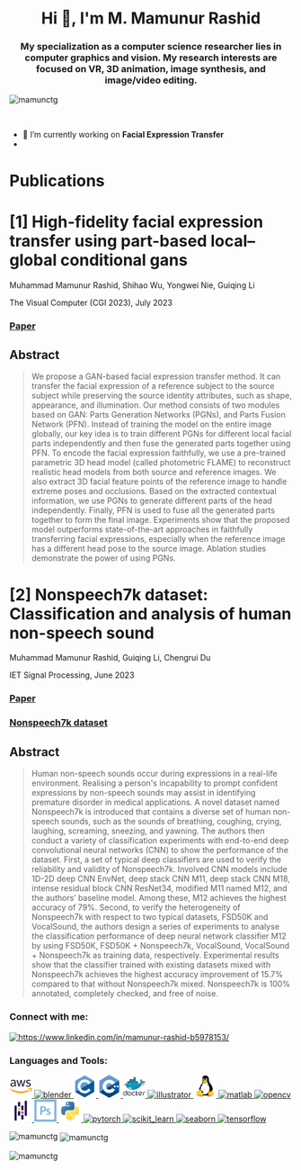 <h1 align="center">Hi 👋, I'm M. Mamunur Rashid</h1>
<h3 align="center">My specialization as a computer science researcher lies in computer graphics and vision. My research interests are focused on VR, 3D animation, image synthesis, and image/video editing.</h3>

<p align="left"> <img src="https://komarev.com/ghpvc/?username=mamunctg&label=Profile%20views&color=0e75b6&style=flat" alt="mamunctg" /> </p>

<p align="left"> <a href="https://twitter.com/" target="blank"><img src="https://img.shields.io/twitter/follow/?logo=twitter&style=for-the-badge" alt="" /></a> </p>

- 🔭 I’m currently working on **Facial Expression Transfer**
- 
# Publications

# [1] High-fidelity facial expression transfer using part-based local–global conditional gans
Muhammad Mamunur Rashid, Shihao Wu, Yongwei Nie, Guiqing Li

The Visual Computer (CGI 2023), July 2023

### [Paper](https://doi.org/10.1007/s00371-023-03035-1) 

## Abstract
> We propose a GAN-based facial expression transfer method. It can transfer the facial expression of a reference subject to the source subject while preserving the source identity attributes, such as shape, appearance, and illumination. Our method consists of two modules based on GAN: Parts Generation Networks (PGNs), and Parts Fusion Network (PFN). Instead of training the model on the entire image globally, our key idea is to train different PGNs for different local facial parts independently and then fuse the generated parts together using PFN. To encode the facial expression faithfully, we use a pre-trained parametric 3D head model (called photometric FLAME) to reconstruct realistic head models from both source and reference images. We also extract 3D facial feature points of the reference image to handle extreme poses and occlusions. Based on the extracted contextual information, we use PGNs to generate different parts of the head independently. Finally, PFN is used to fuse all the generated parts together to form the final image. Experiments show that the proposed model outperforms state-of-the-art approaches in faithfully transferring facial expressions, especially when the reference image has a different head pose to the source image. Ablation studies demonstrate the power of using PGNs.


# [2] Nonspeech7k dataset: Classification and analysis of human non-speech sound
 
 Muhammad Mamunur Rashid, Guiqing Li, Chengrui Du
 
 IET Signal Processing, June 2023
 
### [Paper](https://doi.org/10.1049/sil2.12233) 

### [Nonspeech7k dataset](https://zenodo.org/record/6967442)

## Abstract
> Human non-speech sounds occur during expressions in a real-life environment. Realising a person's incapability to prompt confident expressions by non-speech sounds may assist in identifying premature disorder in medical applications. A novel dataset named Nonspeech7k is introduced that contains a diverse set of human non-speech sounds, such as the sounds of breathing, coughing, crying, laughing, screaming, sneezing, and yawning. The authors then conduct a variety of classification experiments with end-to-end deep convolutional neural networks (CNN) to show the performance of the dataset. First, a set of typical deep classifiers are used to verify the reliability and validity of Nonspeech7k. Involved CNN models include 1D-2D deep CNN EnvNet, deep stack CNN M11, deep stack CNN M18, intense residual block CNN ResNet34, modified M11 named M12, and the authors’ baseline model. Among these, M12 achieves the highest accuracy of 79%. Second, to verify the heterogeneity of Nonspeech7k with respect to two typical datasets, FSD50K and VocalSound, the authors design a series of experiments to analyse the classification performance of deep neural network classifier M12 by using FSD50K, FSD50K + Nonspeech7k, VocalSound, VocalSound + Nonspeech7k as training data, respectively. Experimental results show that the classifier trained with existing datasets mixed with Nonspeech7k achieves the highest accuracy improvement of 15.7% compared to that without Nonspeech7k mixed. Nonspeech7k is 100% annotated, completely checked, and free of noise. 



<h3 align="left">Connect with me:</h3>
<p align="left">
<a href="https://linkedin.com/in/https://www.linkedin.com/in/mamunur-rashid-b5978153/" target="blank"><img align="center" src="https://raw.githubusercontent.com/rahuldkjain/github-profile-readme-generator/master/src/images/icons/Social/linked-in-alt.svg" alt="https://www.linkedin.com/in/mamunur-rashid-b5978153/" height="30" width="40" /></a>
</p>

<h3 align="left">Languages and Tools:</h3>
<p align="left"> <a href="https://aws.amazon.com" target="_blank" rel="noreferrer"> <img src="https://raw.githubusercontent.com/devicons/devicon/master/icons/amazonwebservices/amazonwebservices-original-wordmark.svg" alt="aws" width="40" height="40"/> </a> <a href="https://www.blender.org/" target="_blank" rel="noreferrer"> <img src="https://download.blender.org/branding/community/blender_community_badge_white.svg" alt="blender" width="40" height="40"/> </a> <a href="https://www.cprogramming.com/" target="_blank" rel="noreferrer"> <img src="https://raw.githubusercontent.com/devicons/devicon/master/icons/c/c-original.svg" alt="c" width="40" height="40"/> </a> <a href="https://www.w3schools.com/cpp/" target="_blank" rel="noreferrer"> <img src="https://raw.githubusercontent.com/devicons/devicon/master/icons/cplusplus/cplusplus-original.svg" alt="cplusplus" width="40" height="40"/> </a> <a href="https://www.docker.com/" target="_blank" rel="noreferrer"> <img src="https://raw.githubusercontent.com/devicons/devicon/master/icons/docker/docker-original-wordmark.svg" alt="docker" width="40" height="40"/> </a> <a href="https://www.adobe.com/in/products/illustrator.html" target="_blank" rel="noreferrer"> <img src="https://www.vectorlogo.zone/logos/adobe_illustrator/adobe_illustrator-icon.svg" alt="illustrator" width="40" height="40"/> </a> <a href="https://www.linux.org/" target="_blank" rel="noreferrer"> <img src="https://raw.githubusercontent.com/devicons/devicon/master/icons/linux/linux-original.svg" alt="linux" width="40" height="40"/> </a> <a href="https://www.mathworks.com/" target="_blank" rel="noreferrer"> <img src="https://upload.wikimedia.org/wikipedia/commons/2/21/Matlab_Logo.png" alt="matlab" width="40" height="40"/> </a> <a href="https://opencv.org/" target="_blank" rel="noreferrer"> <img src="https://www.vectorlogo.zone/logos/opencv/opencv-icon.svg" alt="opencv" width="40" height="40"/> </a> <a href="https://pandas.pydata.org/" target="_blank" rel="noreferrer"> <img src="https://raw.githubusercontent.com/devicons/devicon/2ae2a900d2f041da66e950e4d48052658d850630/icons/pandas/pandas-original.svg" alt="pandas" width="40" height="40"/> </a> <a href="https://www.photoshop.com/en" target="_blank" rel="noreferrer"> <img src="https://raw.githubusercontent.com/devicons/devicon/master/icons/photoshop/photoshop-line.svg" alt="photoshop" width="40" height="40"/> </a> <a href="https://www.python.org" target="_blank" rel="noreferrer"> <img src="https://raw.githubusercontent.com/devicons/devicon/master/icons/python/python-original.svg" alt="python" width="40" height="40"/> </a> <a href="https://pytorch.org/" target="_blank" rel="noreferrer"> <img src="https://www.vectorlogo.zone/logos/pytorch/pytorch-icon.svg" alt="pytorch" width="40" height="40"/> </a> <a href="https://scikit-learn.org/" target="_blank" rel="noreferrer"> <img src="https://upload.wikimedia.org/wikipedia/commons/0/05/Scikit_learn_logo_small.svg" alt="scikit_learn" width="40" height="40"/> </a> <a href="https://seaborn.pydata.org/" target="_blank" rel="noreferrer"> <img src="https://seaborn.pydata.org/_images/logo-mark-lightbg.svg" alt="seaborn" width="40" height="40"/> </a> <a href="https://www.tensorflow.org" target="_blank" rel="noreferrer"> <img src="https://www.vectorlogo.zone/logos/tensorflow/tensorflow-icon.svg" alt="tensorflow" width="40" height="40"/> </a> </p>

<p><img align="left" src="https://github-readme-stats.vercel.app/api/top-langs?username=mamunctg&show_icons=true&locale=en&layout=compact" alt="mamunctg" /></p>

<p>&nbsp;<img align="center" src="https://github-readme-stats.vercel.app/api?username=mamunctg&show_icons=true&locale=en" alt="mamunctg" /></p>

<p><img align="center" src="https://github-readme-streak-stats.herokuapp.com/?user=mamunctg&" alt="mamunctg" /></p>
